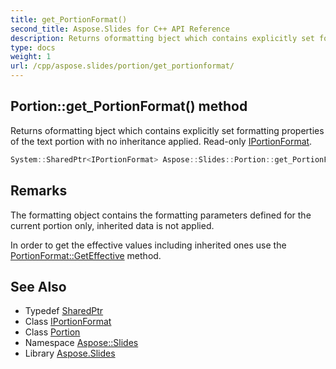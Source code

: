 ```yaml
---
title: get_PortionFormat()
second_title: Aspose.Slides for C++ API Reference
description: Returns oformatting bject which contains explicitly set formatting properties of the text portion with no inheritance applied. Read-only IPortionFormat.
type: docs
weight: 1
url: /cpp/aspose.slides/portion/get_portionformat/
---
```

## Portion::get_PortionFormat() method


Returns oformatting bject which contains explicitly set formatting properties of the text portion with no inheritance applied. Read-only [IPortionFormat](../../iportionformat/).

```cpp
System::SharedPtr<IPortionFormat> Aspose::Slides::Portion::get_PortionFormat() override
```

## Remarks


The formatting object contains the formatting parameters defined for the current portion only, inherited data is not applied.

In order to get the effective values including inherited ones use the [PortionFormat::GetEffective](../../portionformat/geteffective/) method.
## See Also

* Typedef [SharedPtr](../../system/sharedptr/)
* Class [IPortionFormat](../iportionformat/)
* Class [Portion](./)
* Namespace [Aspose::Slides](../)
* Library [Aspose.Slides](../../)